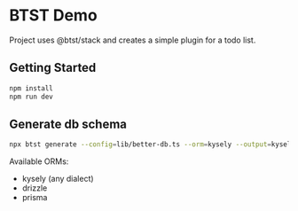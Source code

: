 # BTST Demo

Project uses @btst/stack and creates a simple plugin for a todo list.

## Getting Started

```bash
npm install
npm run dev
```

## Generate db schema

```bash
npx btst generate --config=lib/better-db.ts --orm=kysely --output=kysely.sql --database-url=postgresql://user:password@localhost:5432/better_stack  --filter-auth
```
Available ORMs:
- kysely (any dialect)
- drizzle
- prisma

